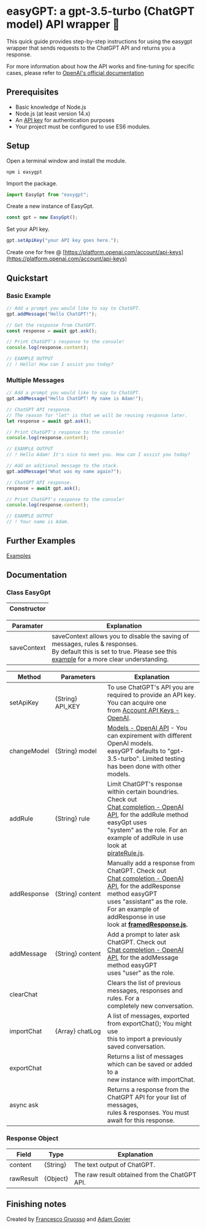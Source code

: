 # easyGPT: a gpt-3.5-turbo (ChatGPT model) API wrapper 🤖

This quick guide provides step-by-step instructions for using the easygpt wrapper that sends requests to the ChatGPT API and returns you a response.

For more information about how the API works and fine-tuning for specific cases, please refer to [OpenAI&#39;s official documentation](https://platform.openai.com/docs/introduction)

## Prerequisites

- Basic knowledge of Node.js
- Node.js (at least version 14.x)
- An [API key](https://platform.openai.com/account/api-keys) for authentication purposes
- Your project must be configured to use ES6 modules.

## Setup

Open a terminal window and install the module.

```
npm i easygpt
```

Import the package.

```javascript
import EasyGpt from "easygpt";
```

Create a new instance of EasyGpt.

```javascript
const gpt = new EasyGpt();
```

Set your API key.

```javascript
gpt.setApiKey("your API key goes here.");
```

Create one for free @ [https://platform.openai.com/account/api-keys](https://platform.openai.com/account/api-keys)

## Quickstart

### Basic Example

```javascript
// Add a prompt you would like to say to ChatGPT.
gpt.addMessage("Hello ChatGPT!");

// Get the response from ChatGPT.
const response = await gpt.ask();

// Print ChatGPT's response to the console!
console.log(response.content);

// EXAMPLE OUTPUT
// ! Hello! How can I assist you today?
```

### Multiple Messages

```javascript
// Add a prompt you would like to say to ChatGPT.
gpt.addMessage("Hello ChatGPT! My name is Adam!");

// ChatGPT API response.
// The reason for "let" is that we will be reusing response later.
let response = await gpt.ask();

// Print ChatGPT's response to the console!
console.log(response.content);

// EXAMPLE OUTPUT
// ! Hello Adam! It's nice to meet you. How can I assist you today?

// Add an aditional message to the stack.
gpt.addMessage("What was my name again?");

// ChatGPT API response.
response = await gpt.ask();

// Print ChatGPT's response to the console!
console.log(response.content);

// EXAMPLE OUTPUT
// ! Your name is Adam.

```

## Further Examples

[Examples](https://github.com/FrancescoCoding/easyGPT/tree/main/npm_module/examples)

## Documentation

### Class EasyGpt

| Constructor |
| ----------- |

| Paramater   | Explanation                                                                                                                                                                                                                                                      |
| ----------- | ---------------------------------------------------------------------------------------------------------------------------------------------------------------------------------------------------------------------------------------------------------------- |
| saveContext | saveContext allows you to disable the saving of messages, rules & responses.<br />By default this is set to true. Please see this [example](https://github.com/FrancescoCoding/easyGPT/blob/main/npm_module/examples/noContext.js) for a more clear understanding. |

| Method      | Parameters        | Explanation                                                                                                                                                                                                                                                                                                                                                                                   |
| ----------- | ----------------- | --------------------------------------------------------------------------------------------------------------------------------------------------------------------------------------------------------------------------------------------------------------------------------------------------------------------------------------------------------------------------------------------- |
| setApiKey   | {String} API_KEY  | To use ChatGPT's API you are required to provide an API key.<br />You can acquire one from [Account API Keys - OpenAI](https://platform.openai.com/account/api-keys).                                                                                                                                                                                                                           |
| changeModel | {String} model    | [Models - OpenAI API](https://platform.openai.com/docs/models/gpt-3) - You can expirement with different OpenAI models.<br />easyGPT defaults to "gpt-3.5-turbo". Limited testing has been done with other models.                                                                                                                                                                              |
| addRule     | {String} rule     | Limit ChatGPT's response within certain boundries. Check out<br />[Chat completion - OpenAI API](https://platform.openai.com/docs/guides/chat/introduction), for the addRule method easyGpt uses <br />"system" as the role. For an example of addRule in use look at<br />[pirateRule.js](https://github.com/FrancescoCoding/easyGPT/blob/main/npm_module/examples/pirateRule.js).                |
| addResponse | {String} content | Manually add a response from ChatGPT. Check out<br />[Chat completion - OpenAI API](https://platform.openai.com/docs/guides/chat/introduction), for the addResponse method easyGPT<br />uses "assistant" as the role. For an example of addResponse in use<br />look at **[framedResponse.js](https://github.com/FrancescoCoding/easyGPT/blob/main/npm_module/examples/framedResponse.js).** |
| addMessage  | {String} content  | Add a prompt to later ask ChatGPT. Check out<br />[Chat completion - OpenAI API](https://platform.openai.com/docs/guides/chat/introduction), for the addMessage method easyGPT<br />uses "user" as the role.                                                                                                                                                                                     |
| clearChat   |                   | Clears the list of previous messages, responses and rules. For a<br />completely new conversation.                                                                                                                                                                                                                                                                                            |
| importChat  | {Array} chatLog  | A list of messages, exported from exportChat(); You might use<br />this to import a previously saved conversation.                                                                                                                                                                                                                                                                            |
| exportChat  |                   | Returns a list of messages which can be saved or added to a<br />new instance with importChat.                                                                                                                                                                                                                                                                                                |
| async ask   |                   | Returns a response from the ChatGPT API for your list of messages,<br />rules & responses. You must await for this response.                                                                                                                                                                                                                                                                  |

### Response Object

| Field     | Type     | Explanation                                   |
| --------- | -------- | --------------------------------------------- |
| content   | {String} | The text output of ChatGPT.                   |
| rawResult | {Object} | The raw result obtained from the ChatGPT API. |

## Finishing notes

Created by [Francesco Gruosso](https://github.com/FrancescoCoding) and [Adam Govier](https://github.com/AdamGovier)
